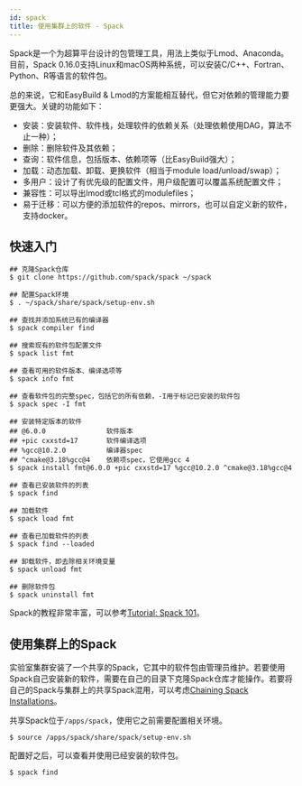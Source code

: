 ```yaml
---
id: spack
title: 使用集群上的软件 - Spack
---
```


Spack是一个为超算平台设计的包管理工具，用法上类似于Lmod、Anaconda。目前，Spack 0.16.0支持Linux和macOS两种系统，可以安装C/C++、Fortran、Python、R等语言的软件包。

总的来说，它和EasyBuild & Lmod的方案能相互替代，但它对依赖的管理能力要更强大。关键的功能如下：

- 安装：安装软件、软件栈，处理软件的依赖关系（处理依赖使用DAG，算法不止一种）；
- 删除：删除软件及其依赖；
- 查询：软件信息，包括版本、依赖项等（比EasyBuild强大）；
- 加载：动态加载、卸载、更换软件（相当于module load/unload/swap）；
- 多用户：设计了有优先级的配置文件，用户级配置可以覆盖系统配置文件；
- 兼容性：可以导出lmod或tcl格式的modulefiles；
- 易于迁移：可以方便的添加软件的repos、mirrors，也可以自定义新的软件，支持docker。

## 快速入门

```console
## 克隆Spack仓库
$ git clone https://github.com/spack/spack ~/spack

## 配置Spack环境
$ . ~/spack/share/spack/setup-env.sh

## 查找并添加系统已有的编译器
$ spack compiler find

## 搜索现有的软件包配置文件
$ spack list fmt

## 查看可用的软件版本、编译选项等
$ spack info fmt

## 查看软件包的完整spec，包括它的所有依赖，-I用于标记已安装的软件包
$ spack spec -I fmt

## 安装特定版本的软件
## @6.0.0               软件版本
## +pic cxxstd=17       软件编译选项
## %gcc@10.2.0          编译器spec
## ^cmake@3.18%gcc@4    依赖项spec，它使用gcc 4
$ spack install fmt@6.0.0 +pic cxxstd=17 %gcc@10.2.0 ^cmake@3.18%gcc@4

## 查看已安装软件的列表
$ spack find

## 加载软件
$ spack load fmt

## 查看已加载软件的列表
$ spack find --loaded

## 卸载软件，即去除相关环境变量
$ spack unload fmt

## 删除软件包
$ spack uninstall fmt
```

Spack的教程非常丰富，可以参考[Tutorial: Spack 101](https://spack-tutorial.readthedocs.io/en/latest/)。

## 使用集群上的Spack

实验室集群安装了一个共享的Spack，它其中的软件包由管理员维护。若要使用Spack自己安装新的软件，需要在自己的目录下克隆Spack仓库才能操作。若要将自己的Spack与集群上的共享Spack混用，可以考虑[Chaining Spack Installations](https://spack.readthedocs.io/en/latest/chain.html)。

共享Spack位于`/apps/spack`，使用它之前需要配置相关环境。

```console
$ source /apps/spack/share/spack/setup-env.sh
```

配置好之后，可以查看并使用已经安装的软件包。

```console
$ spack find
```
